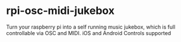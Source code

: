 # rpi-osc-midi-jukebox
Turn your raspberry pi into a self running music jukebox, which is full controllable via OSC and MIDI. iOS and Android Controls supported 
